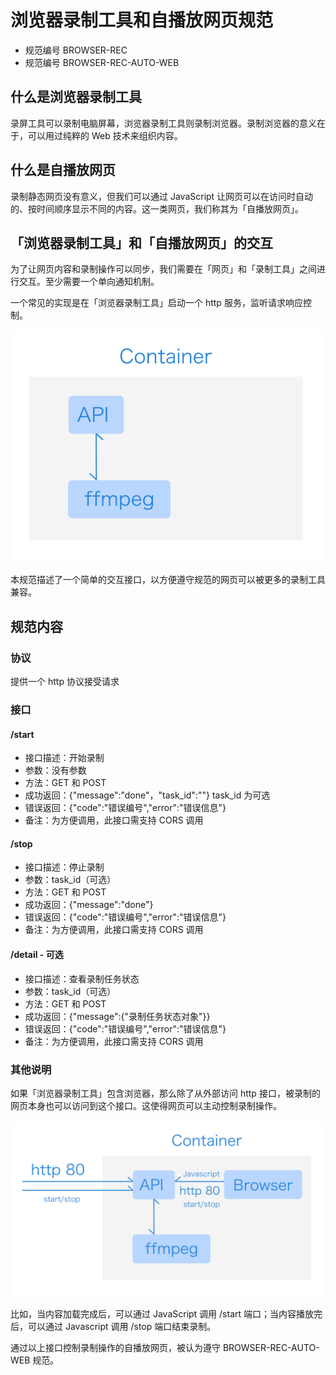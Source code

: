 # 浏览器录制工具和自播放网页规范

- 规范编号 BROWSER-REC
- 规范编号 BROWSER-REC-AUTO-WEB

## 什么是浏览器录制工具

录屏工具可以录制电脑屏幕，浏览器录制工具则录制浏览器。录制浏览器的意义在于，可以用过纯粹的 Web 技术来组织内容。

## 什么是自播放网页
录制静态网页没有意义，但我们可以通过 JavaScript 让网页可以在访问时自动的、按时间顺序显示不同的内容。这一类网页，我们称其为「自播放网页」。

## 「浏览器录制工具」和「自播放网页」的交互

为了让网页内容和录制操作可以同步，我们需要在「网页」和「录制工具」之间进行交互。至少需要一个单向通知机制。

一个常见的实现是在「浏览器录制工具」启动一个 http 服务，监听请求响应控制。

![](pic1.png)

本规范描述了一个简单的交互接口，以方便遵守规范的网页可以被更多的录制工具兼容。

## 规范内容

### 协议
提供一个 http 协议接受请求

### 接口

#### /start 

- 接口描述：开始录制
- 参数：没有参数
- 方法：GET 和 POST
- 成功返回：{"message":"done"，"task_id":""} task_id 为可选
- 错误返回：{"code":"错误编号","error":"错误信息"}
- 备注：为方便调用，此接口需支持 CORS 调用

#### /stop

- 接口描述：停止录制
- 参数：task_id（可选）
- 方法：GET 和 POST
- 成功返回：{"message":"done"}
- 错误返回：{"code":"错误编号","error":"错误信息"}
- 备注：为方便调用，此接口需支持 CORS 调用

#### /detail - 可选

- 接口描述：查看录制任务状态
- 参数：task_id（可选）
- 方法：GET 和 POST
- 成功返回：{"message":{"录制任务状态对象"}}
- 错误返回：{"code":"错误编号","error":"错误信息"}
- 备注：为方便调用，此接口需支持 CORS 调用

### 其他说明

如果「浏览器录制工具」包含浏览器，那么除了从外部访问 http 接口，被录制的网页本身也可以访问到这个接口。这使得网页可以主动控制录制操作。

![](pic2.png)

比如，当内容加载完成后，可以通过 JavaScript 调用 /start 端口；当内容播放完后，可以通过 Javascript 调用 /stop 端口结束录制。

通过以上接口控制录制操作的自播放网页，被认为遵守 BROWSER-REC-AUTO-WEB 规范。

